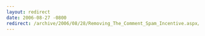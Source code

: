 ```yaml
---
layout: redirect
date: 2006-08-27 -0800
redirect: /archive/2006/08/28/Removing_The_Comment_Spam_Incentive.aspx/
---
```

